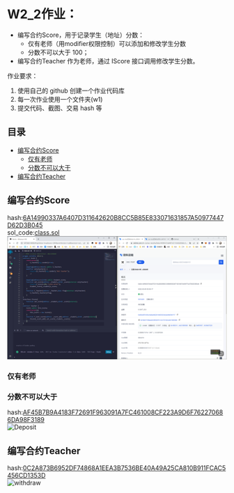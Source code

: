 # W2_2作业：
* 编写合约Score，⽤于记录学⽣（地址）分数：
    * 仅有⽼师（⽤modifier权限控制）可以添加和修改学⽣分数
    * 分数不可以⼤于 100； 
* 编写合约Teacher 作为⽼师，通过 IScore 接⼝调⽤修改学⽣分数。

作业要求：
1. 使用自己的 github 创建一个作业代码库
2. 每一次作业使用一个文件夹(w1) 
3. 提交代码、截图、交易 hash 等

## 目录
* [编写合约Score](#编写合约Score) 
    * [仅有⽼师](#仅有⽼师) 
    * [分数不可以⼤于](#分数不可以⼤于) 
* [编写合约Teacher](#编写合约Teacher) 

## 编写合约Score
hash:[6A14990337A6407D311642620B8CC5B85E833071631857A50977447D62D3B045](https://www.oklink.com/zh-cn/oec-test/tx/6A14990337A6407D311642620B8CC5B85E833071631857A50977447D62D3B045)  
sol_code:[class.sol](/W2-2/DATA/sol/class.sol)  
![class](/W2-2/DATA/picture/class.png)  
### 仅有⽼师
### 分数不可以⼤于
hash:[AF45B7B9A4183F72691F963091A7FC461008CF223A9D6F762270686DA98F3189](https://www.oklink.com/zh-cn/oec-test/tx/AF45B7B9A4183F72691F963091A7FC461008CF223A9D6F762270686DA98F3189)  
![Deposit](/W2-2/DATA/picture/Deposit.png)  

## 编写合约Teacher
hash:[0C2A873B6952DF74868A1EEA3B7536BE40A49A25CA810B911FCAC5456CD1353D](https://www.oklink.com/zh-cn/oec-test/tx/0C2A873B6952DF74868A1EEA3B7536BE40A49A25CA810B911FCAC5456CD1353D)  
![withdraw](/W2-2/DATA/picture/withdraw.png)  